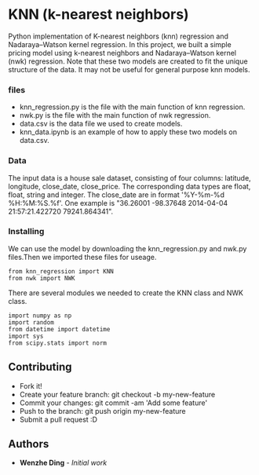 # KNN (k-nearest neighbors)

Python implementation of K-nearest neighbors (knn) regression and Nadaraya–Watson kernel regression. In this project, we built a simple pricing model using k-nearest neighbors and Nadaraya–Watson kernel (nwk) regression. Note that these two models are created to fit the unique structure of the data. It may not be useful for general purpose knn models.

### files
* knn_regression.py is the file with the main function of knn regression.
* nwk.py is the file with the main function of nwk regression.
* data.csv is the data file we used to create models.
* knn_data.ipynb is an example of how to apply these two models on data.csv.

### Data
The input data is a house sale dataset, consisting of four columns: latitude, longitude, close_date, close_price. The corresponding data types are float, float, string and integer. The close_date are in format '%Y-%m-%d %H:%M:%S.%f'.
One example is "36.26001	-98.37648	2014-04-04 21:57:21.422720	79241.864341".

### Installing

We can use the model by downloading the knn_regression.py and nwk.py files.Then we imported these files for useage.

```
from knn_regression import KNN 
from nwk import NWK
```
There are several modules we needed to create the KNN class and NWK class.
```
import numpy as np
import random
from datetime import datetime
import sys
from scipy.stats import norm
```

## Contributing

* Fork it!
* Create your feature branch: git checkout -b my-new-feature
* Commit your changes: git commit -am 'Add some feature'
* Push to the branch: git push origin my-new-feature
* Submit a pull request :D

## Authors

* **Wenzhe Ding** - *Initial work*
